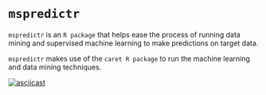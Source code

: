 # `mspredictr`

`mspredictr` is an `R package` that helps ease the process of running data mining and supervised machine learning to make predictions on target data. 

`mspredictr` makes use of the `caret R package` to run the machine learning and data mining techniques.

[![asciicast](https://asciinema.org/a/41901.png)](https://asciinema.org/a/41901)
